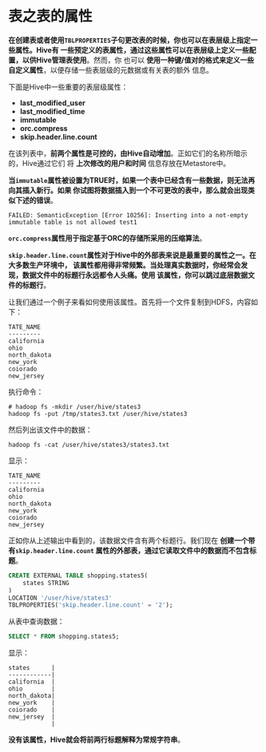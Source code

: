 表之表的属性
================================================================================
**在创建表或者使用`TBLPROPERTIES`子句更改表的时候，你也可以在表层级上指定一些属性。Hive有
一些预定义的表属性，通过这些属性可以在表层级上定义一些配置，以供Hive管理表使用**。然而，你
也可以 **使用一种键/值对的格式来定义一些自定义属性**，以便存储一些表层级的元数据或有关表的额外
信息。

下面是Hive中一些重要的表层级属性：
+ **last_modified_user**
+ **last_modified_time**
+ **immutable**
+ **orc.compress**
+ **skip.header.line.count**

在该列表中，**前两个属性是可控的，由Hive自动增加**。正如它们的名称所暗示的，Hive通过它们
将 **上次修改的用户和时间** 信息存放在Metastore中。

**当`immutable`属性被设置为TRUE时，如果一个表中已经含有一些数据，则无法再向其插入新行。如果 
你试图将数据插入到一个不可更改的表中，那么就会出现类似下述的错误**。
```
FAILED: SemanticException [Error 10256]: Inserting into a not-empty immutable table is not allowed test1
```
**`orc.compress`属性用于指定基于ORC的存储所采用的压缩算法**。

**`skip.header.line.count`属性对于Hive中的外部表来说是最重要的属性之一。在大多数生产环境中，
该属性都用得非常频繁。当处理真实数据时，你经常会发现，数据文件中的标题行永远都令人头痛。使用
该属性，你可以跳过底层数据文件的标题行**。

让我们通过一个例子来看如何使用该属性。首先将一个文件复制到HDFS，内容如下：
```
TATE_NAME
---------
california
ohio
north_dakota
new_york
coiorado
new_jersey
```
执行命令：
```shell
# hadoop fs -mkdir /user/hive/states3
hadoop fs -put /tmp/states3.txt /user/hive/states3
```
然后列出该文件中的数据：
```shell
hadoop fs -cat /user/hive/states3/states3.txt
```
显示：
```
TATE_NAME
---------
california
ohio
north_dakota
new_york
coiorado
new_jersey
```
正如你从上述输出中看到的，该数据文件含有两个标题行。我们现在 **创建一个带有`skip.header.line.count`
属性的外部表，通过它读取文件中的数据而不包含标题**。
```sql
CREATE EXTERNAL TABLE shopping.states5(
	states STRING	
)
LOCATION '/user/hive/states3'
TBLPROPERTIES('skip.header.line.count' = '2');
```
从表中查询数据：
```sql
SELECT * FROM shopping.states5;
```
显示：
```
states      |
------------|
california  |
ohio        |
north_dakota|
new_york    |
coiorado    |
new_jersey  |
            |
```
**没有该属性，Hive就会将前两行标题解释为常规字符串**。










